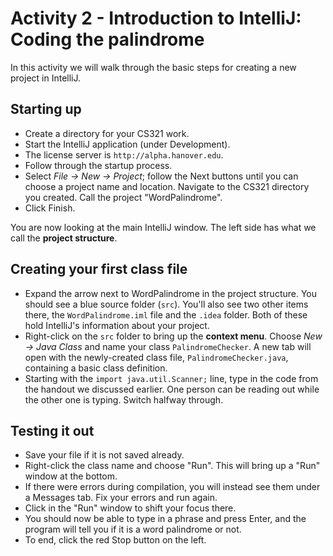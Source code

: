 # Activity 2 - Introduction to IntelliJ: Coding the palindrome

In this activity we will walk through the basic steps for creating a new project in IntelliJ.

## Starting up

- Create a directory for your CS321 work.
- Start the IntelliJ application (under Development).
- The license server is `http://alpha.hanover.edu`.
- Follow through the startup process.
- Select *File -> New -> Project*; follow the Next buttons until you can choose a project name and location. Navigate to the CS321 directory you created. Call the project "WordPalindrome".
- Click Finish.

You are now looking at the main IntelliJ window. The left side has what we call the **project structure**.

## Creating your first class file

- Expand the arrow next to WordPalindrome in the project structure. You should see a blue source folder (`src`). You'll also see two other items there, the `WordPalindrome.iml` file and the `.idea` folder. Both of these hold IntelliJ's information about your project.
- Right-click on the `src` folder to bring up the **context menu**. Choose *New -> Java Class* and name your class `PalindromeChecker`. A new tab will open with the newly-created class file, `PalindromeChecker.java`, containing a basic class definition.
- Starting with the `import java.util.Scanner;` line, type in the code from the handout we discussed earlier. One person can be reading out while the other one is typing. Switch halfway through.

## Testing it out

- Save your file if it is not saved already.
- Right-click the class name and choose "Run". This will bring up a "Run" window at the bottom.
- If there were errors during compilation, you will instead see them under a Messages tab. Fix your errors and run again.
- Click in the "Run" window to shift your focus there.
- You should now be able to type in a phrase and press Enter, and the program will tell you if it is a word palindrome or not.
- To end, click the red Stop button on the left.
